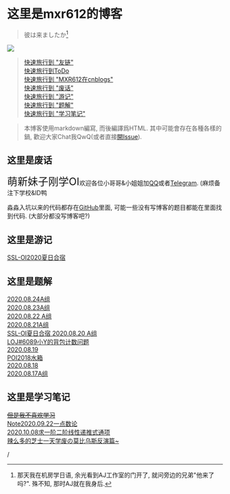 # 这里是mxr612的博客 

> 彼は来ましたか[^1]

[^1]: 那天我在机房学日语, 余光看到AJ工作室的门开了, 就问旁边的兄弟"他来了吗?". 殊不知, 那时AJ就在我身后.

[![](http:/cfrating.ihcr.top/?user=MXR612)](https:/codeforces.com/profile/MXR612)

> [快速旅行到 "友链"](Other/友链.html)  
> [快速旅行到ToDo](index/ToDo.html)  
> [快速旅行到 "MXR612在cnblogs"](https:/www.cnblogs.com/mxxr)  
> [快速旅行到 "废话"](#这里是废话)  
> [快速旅行到 "游记"](#这里是游记)  
> [快速旅行到 "题解"](#这里是题解)  
> [快速旅行到 "学习笔记"](#这里是学习笔记)

> 本博客使用markdown編寫, 而後編譯爲HTML. 其中可能會存在各種各樣的鍋, 歡迎大家Chat我QwQ(或者直接[開Issue](https://github.com/MXR612/MXR612.github.io/issues)).

## 这里是废话

<font size="5">萌新妹子刚学OI</font>欢迎各位小哥哥&小姐姐加[QQ](tencent:/message/?uin=3218900047&Site=&Menu=yes)或者[Telegram](https:/t.me/mxr612). (麻烦备注下学校&ID鸭


淼淼入坑以来的代码都存在[GitHub](https:/github.com/MXR612/OI-log)里面, 可能一些没有写博客的题目都能在里面找到代码. (大部分都没写博客吧?)

## 这里是游记

[SSL-OI2020夏日合宿](Index/SSL-OI2020夏日合宿.html)

## 这里是题解

[2020.08.24A组](Blog/2020.08.24/2020.08.24A.html)  
[2020.08.23A组](Blog/2020.08.23/SSL2020.08.23.html)  
[2020.08.22 A组](Blog/2020.08.22/SSL2020.08.22A.html)  
[2020.08.21A组](Blog/2020.08.21/SSLOJ2020.08.21A.html)  
[SSL-OI夏日合宿 2020.08.20 A组](Blog/2020.08.20/2020.08.20A.html)  
[LOJ#6089小Y的背包计数问题](Blog/2020.08.19/LOJ6089.html)  
[2020.08.19](Blog/2020.08.19/SSLOJ2020.08.19.html)  
[POI2018水箱](Blog/2020.08.18/POI2018水箱.html)  
[2020.08.18](Blog2020.08.18/SSLOJ2020.08.18.html)  
[2020.08.17A组](Blog/2020.08.17/SSLOJ2020.8.17A.html)  

## 这里是学习笔记

[~~但是我不喜欢学习~~](Index/板题.html)  
[Note2020.09.22一点数论](Note/2020.09.22/2020.09.22.html)  
[2020.10.08求一阶二阶线性递推式通项](Note/2020.10.08/2020.10.08.html)  
[辣么多的芝士一天学废の莫比乌斯反演篇~](Note/2020.10.21/2020.10.21.html)

<script async src="//busuanzi.ibruce.info/busuanzi/2.3/busuanzi.pure.mini.js"></script><span id="busuanzi_container_site_pv"><span id="busuanzi_value_site_pv"></span></span>/<span id="busuanzi_container_site_uv"><span id="busuanzi_value_site_uv"></span></span>  
